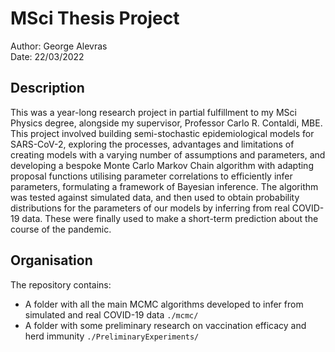 # MSci Thesis Project #

Author: George Alevras \
Date: 22/03/2022

## Description ##
This was a year-long research project in partial fulfillment to my MSci Physics degree, alongside my supervisor, Professor Carlo R. Contaldi, MBE. This project involved building semi-stochastic epidemiological models for SARS-CoV-2, exploring the processes, advantages and limitations of creating models with a varying number of assumptions and parameters, and developing a bespoke Monte Carlo Markov Chain algorithm with adapting proposal functions utilising parameter correlations to efficiently infer parameters, formulating a framework of Bayesian inference. The algorithm was tested against simulated data, and then used to obtain probability distributions for the parameters of our models by inferring from real COVID-19 data. These were finally used to make a short-term prediction about the course of the pandemic.

## Organisation ##
The repository contains:
- A folder with all the main MCMC algorithms developed to infer from simulated and real COVID-19 data `./mcmc/`
- A folder with some preliminary research on vaccination efficacy and herd immunity `./PreliminaryExperiments/`

